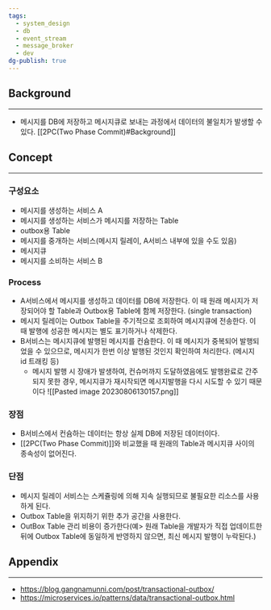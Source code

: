 ```yaml
---
tags:
  - system_design
  - db
  - event_stream
  - message_broker
  - dev
dg-publish: true
---
```

## Background
---
- 메시지를 DB에 저장하고 메시지큐로 보내는 과정에서 데이터의 불일치가 발생할 수 있다. [[2PC(Two Phase Commit)#Background]]
## Concept
---
### 구성요소
- 메시지를 생성하는 서비스 A
- 메시지를 생성하는 서비스가 메시지를 저장하는 Table
- outbox용 Table
- 메시지를 중개하는 서비스(메시지 릴레이, A서비스 내부에 있을 수도 있음) 
- 메시지큐
- 메시지를 소비하는 서비스 B
### Process
- A서비스에서 메시지를 생성하고 데이터를 DB에 저장한다. 이 때 원래 메시지가 저장되어야 할 Table과 Outbox용 Table에 함께 저장한다. (single transaction)
- 메시지 릴레이는 Outbox Table을 주기적으로 조회하여 메시지큐에 전송한다. 이 때 발행에 성공한 메시지는 별도 표기하거나 삭제한다.
- B서비스는 메시지큐에 발행된 메시지를 컨슘한다. 이 때 메시지가 중복되어 발행되었을 수 있으므로, 메시지가 한번 이상 발행된 것인지 확인하여 처리한다. (메시지 id 트래킹 등)
	- 메시지 발행 시 장애가 발생하여, 컨슈머까지 도달하였음에도 발행완료로 간주되지 못한 경우,  메시지큐가 재시작되면 메시지발행을 다시 시도할 수 있기 때문이다
![[Pasted image 20230806130157.png]]
### 장점
- B서비스에서 컨슘하는 데이터는 항상 실제 DB에 저장된 데이터이다.
- [[2PC(Two Phase Commit)]]와 비교했을 때 원래의 Table과 메시지큐 사이의 종속성이 없어진다.
### 단점
- 메시지 릴레이 서비스는 스케쥴링에 의해 지속 실행되므로 불필요한 리소스를 사용하게 된다.
- Outbox Table을 위지하기 위한 추가 공간을 사용한다.
- OutBox Table 관리 비용이 증가한다(예> 원래 Table을 개발자가 직접 업데이트한 뒤에 Outbox Table에 동일하게 반영하지 않으면, 최신 메시지 발행이 누락된다.)

## Appendix
---
- https://blog.gangnamunni.com/post/transactional-outbox/
- https://microservices.io/patterns/data/transactional-outbox.html